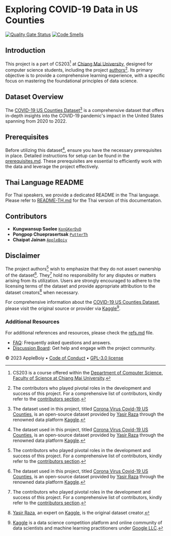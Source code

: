 # Exploring COVID-19 Data in US Counties

[![Quality Gate Status](https://sonarcloud.io/api/project_badges/measure?project=AppleBoiy_Covid-19US-CS203&metric=alert_status)](https://sonarcloud.io/summary/new_code?id=AppleBoiy_Covid-19US-CS203) [![Code Smells](https://sonarcloud.io/api/project_badges/measure?project=AppleBoiy_Covid-19US-CS203&metric=code_smells)](https://sonarcloud.io/summary/new_code?id=AppleBoiy_Covid-19US-CS203)

[//]: # (![The ranking of US counties &#40;sorted by total confirmed cases&#41; from 2020 to 2022]&#40;../resource/etc/sort_by_total_confirm.png&#41;)
[//]: # (> The graph above shows the ranking of US counties &#40;sorted by total confirmed cases&#41; from 2020 to 2022.)

## Introduction

This project is a part of CS203[^1] at [Chiang Mai University][CMU url],
designed for computer science students, including the project [authors](#contributors)[^2].
Its primary objective is to provide a comprehensive learning experience,
with a specific focus on mastering the foundational principles of data science.

## Dataset Overview

The [COVID-19 US Counties Dataset][Dataset url][^3] is a comprehensive dataset
that offers in-depth insights into the COVID-19 pandemic's impact in the United States spanning from 2020 to 2022.

## Prerequisites

Before utilizing this dataset[^3], ensure you have the necessary prerequisites in place.
Detailed instructions for setup can be found in the [prerequisites.md](docs/prerequisites.md).
These prerequisites are essential to efficiently work with the data and leverage the project effectively.

## Thai Language README

For Thai speakers, we provide a dedicated README in the Thai language. Please refer to [README-TH.md](README-TH.md) for the Thai version of this documentation.

## Contributors

- **Kungwansup Saelee** [`KonGKerDvD`](https://github.com/KonGKerDvD)
- **Pongpop Chueprasertsak** [`PutterTh`](https://github.com/PutterTh)
- **Chaipat Jainan** [`AppleBoiy`](https://github.com/AppleBoiy)

## Disclaimer

The project authors[^2] wish to emphasize that they do not assert ownership of the dataset[^3].
They[^2] hold no responsibility for any disputes or matters arising from its utilization.
Users are strongly encouraged to adhere to the licensing terms of the dataset
and provide appropriate attribution to the dataset creators[^4] when necessary.

For comprehensive information about the [COVID-19 US Counties Dataset][Dataset url],
please visit the original source or provider via [Kaggle][Dataset url][^5].

### Additional Resources

For additional references and resources, please check the [refs.md](docs/refs.md) file.

- [FAQ](docs/FAQ.md): Frequently asked questions and answers.
- [Discussion Board](https://github.com/AppleBoiy/Covid-19US-CS203/discussions): Get help and engage with the project community.

[^1]: CS203 is a course offered within the [Department of Computer Science, Faculty of Science at Chiang Mai University][CSCMU url].
[^2]: The contributors who played pivotal roles in the development and success of this project. For a comprehensive list of contributors,
kindly refer to the [contributors section](#contributors).
[^3]: The dataset used in this project, titled [Corona Virus Covid-19 US Counties][Dataset url], is an open-source dataset provided 
by [Yasir Raza][Yasir Kaggle][^4] through the renowned data platform [Kaggle][Kaggle][^5].
[^4]: [Yasir Raza][Yasir Kaggle], an expert on [Kaggle][Kaggle][^5], is the original dataset creator.
[^5]: [Kaggle][Kaggle] is a data science competition platform and online community of data scientists and machine learning practitioners
under [Google LLC](https://en.wikipedia.org/wiki/Google).
[^6]: The [CC0: Public Domain][CC0: Public Domain] license signifies a generous dedication by the authors to the public domain.
It allows creators to relinquish all rights to their works, making them freely available for any purpose, including commercial use,
without any encumbrances.

&copy; 2023 AppleBoiy &bull; [Code of Conduct](CODE_OF_CONDUCT.md) &bull; [GPL-3.0 license](../LICENSE)

[Yasir Kaggle]: https://www.kaggle.com/yasirabdaali
[Kaggle]: https://www.kaggle.com
[CC0: Public Domain]: https://creativecommons.org/publicdomain/zero/1.0/
[Dataset url]: https://www.kaggle.com/yasirabdaali/corona-virus-covid19-us-counties
[CSCMU url]: https://www.cs.science.cmu.ac.th/en/
[CMU url]: https://www.cmu.ac.th/en/
